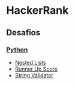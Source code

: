 # HackerRank
## Desafios
### [Python](https://github.com/felipetega/HackerRank/tree/rank/Python)
- [Nested Lists](https://github.com/felipetega/HackerRank/blob/rank/Python/nestedLists.py)
- [Runner Up Score](https://github.com/felipetega/HackerRank/blob/rank/Python/runnerUpScore.py)
- [String Validator](https://github.com/felipetega/HackerRank/blob/rank/Python/stringValidator.py)
